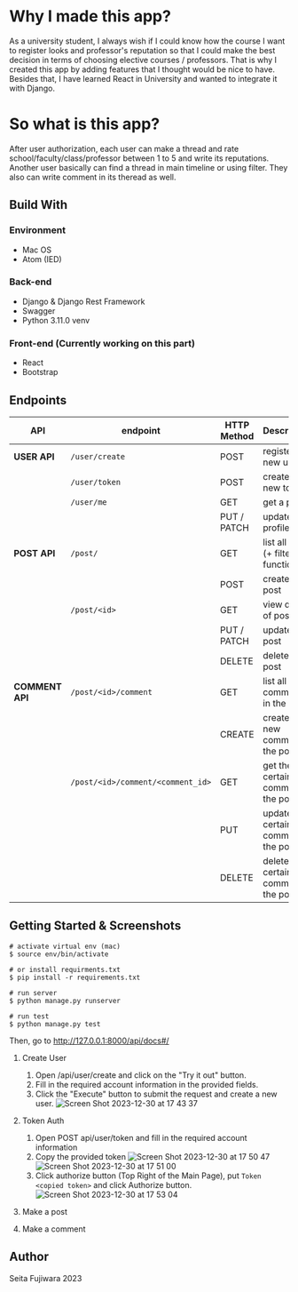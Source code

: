 # Why I made this app?
As a university student, I always wish if I could know how the course I want to register looks and professor's reputation so that I could make the best decision in terms of choosing elective courses / professors.
That is why I created this app by adding features that I thought would be nice to have. Besides that, I have learned React in University and wanted to integrate it with Django.


# So what is this app?
After user authorization, each user can make a thread and rate school/faculty/class/professor between 1 to 5 and write its reputations. Another user basically can find a thread in main timeline or using filter.
They also can write comment in its theread as well. 


## Build With

### Environment
- Mac OS
- Atom (IED)

### Back-end 
- Django & Django Rest Framework <br>
- Swagger
- Python 3.11.0 venv
  
### Front-end (Currently working on this part)
- React
- Bootstrap


## Endpoints
| API | endpoint | HTTP Method | Description |
| --- | --- | --- | --- |
| **USER API** | `/user/create` | POST | register a new user |
| | `/user/token` | POST | create a new token |
| | `/user/me` | GET | get a profile |
| | | PUT / PATCH | update a profile |
| **POST API** | `/post/` | GET| list all posts (+ filter function)|
| | | POST | create a post |
| | `/post/<id>` | GET | view details of post |
| | | PUT / PATCH | update a post |
| | | DELETE | delete a post |
| **COMMENT API** | `/post/<id>/comment` | GET| list all comments in the post |
| | | CREATE | create a new comment in the post |
| | `/post/<id>/comment/<comment_id>` | GET | get the certain comment in the post |
| | | PUT | update the certain comment in the post |
| | | DELETE | delete the certain comment in the post |

## Getting Started & Screenshots

```
# activate virtual env (mac)
$ source env/bin/activate

# or install requirments.txt
$ pip install -r requirements.txt

# run server
$ python manage.py runserver

# run test
$ python manage.py test
```
Then, go to http://127.0.0.1:8000/api/docs#/

1. Create User 
    1. Open /api/user/create and click on the "Try it out" button.
    2. Fill in the required account information in the provided fields.
    3. Click the "Execute" button to submit the request and create a new user.
![Screen Shot 2023-12-30 at 17 43 37](https://github.com/seita-f/Grading-Board-DRF-React/assets/128184233/4a7f6f3f-cb6d-4e0d-8383-20a3de06d604)


2. Token Auth 
    1. Open POST api/user/token and fill in the required account information
    2. Copy the provided token
   ![Screen Shot 2023-12-30 at 17 50 47](https://github.com/seita-f/Grading-Board-DRF-React/assets/128184233/605fa237-2946-4ff2-9717-aa0e0c2e80a3)
   ![Screen Shot 2023-12-30 at 17 51 00](https://github.com/seita-f/Grading-Board-DRF-React/assets/128184233/879683d3-db07-4e82-a14e-89909d121373)
    3. Click authorize button (Top Right of the Main Page), put `Token <copied token>` and click Authorize button.
  ![Screen Shot 2023-12-30 at 17 53 04](https://github.com/seita-f/Grading-Board-DRF-React/assets/128184233/bb02a970-78f8-4c77-acc8-8cb795959e7e)



3. Make a post


4. Make a comment






## Author
Seita Fujiwara 2023
